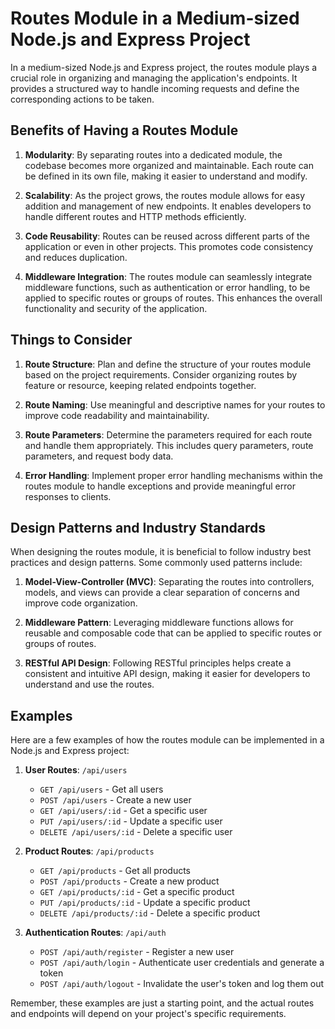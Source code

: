 # Routes Module in a Medium-sized Node.js and Express Project

In a medium-sized Node.js and Express project, the routes module plays a crucial role in organizing and managing the application's endpoints. It provides a structured way to handle incoming requests and define the corresponding actions to be taken.

## Benefits of Having a Routes Module

1. **Modularity**: By separating routes into a dedicated module, the codebase becomes more organized and maintainable. Each route can be defined in its own file, making it easier to understand and modify.

2. **Scalability**: As the project grows, the routes module allows for easy addition and management of new endpoints. It enables developers to handle different routes and HTTP methods efficiently.

3. **Code Reusability**: Routes can be reused across different parts of the application or even in other projects. This promotes code consistency and reduces duplication.

4. **Middleware Integration**: The routes module can seamlessly integrate middleware functions, such as authentication or error handling, to be applied to specific routes or groups of routes. This enhances the overall functionality and security of the application.

## Things to Consider

1. **Route Structure**: Plan and define the structure of your routes module based on the project requirements. Consider organizing routes by feature or resource, keeping related endpoints together.

2. **Route Naming**: Use meaningful and descriptive names for your routes to improve code readability and maintainability.

3. **Route Parameters**: Determine the parameters required for each route and handle them appropriately. This includes query parameters, route parameters, and request body data.

4. **Error Handling**: Implement proper error handling mechanisms within the routes module to handle exceptions and provide meaningful error responses to clients.

## Design Patterns and Industry Standards

When designing the routes module, it is beneficial to follow industry best practices and design patterns. Some commonly used patterns include:

1. **Model-View-Controller (MVC)**: Separating the routes into controllers, models, and views can provide a clear separation of concerns and improve code organization.

2. **Middleware Pattern**: Leveraging middleware functions allows for reusable and composable code that can be applied to specific routes or groups of routes.

3. **RESTful API Design**: Following RESTful principles helps create a consistent and intuitive API design, making it easier for developers to understand and use the routes.

## Examples

Here are a few examples of how the routes module can be implemented in a Node.js and Express project:

1. **User Routes**: `/api/users`

   - `GET /api/users` - Get all users
   - `POST /api/users` - Create a new user
   - `GET /api/users/:id` - Get a specific user
   - `PUT /api/users/:id` - Update a specific user
   - `DELETE /api/users/:id` - Delete a specific user

2. **Product Routes**: `/api/products`

   - `GET /api/products` - Get all products
   - `POST /api/products` - Create a new product
   - `GET /api/products/:id` - Get a specific product
   - `PUT /api/products/:id` - Update a specific product
   - `DELETE /api/products/:id` - Delete a specific product

3. **Authentication Routes**: `/api/auth`
   - `POST /api/auth/register` - Register a new user
   - `POST /api/auth/login` - Authenticate user credentials and generate a token
   - `POST /api/auth/logout` - Invalidate the user's token and log them out

Remember, these examples are just a starting point, and the actual routes and endpoints will depend on your project's specific requirements.
